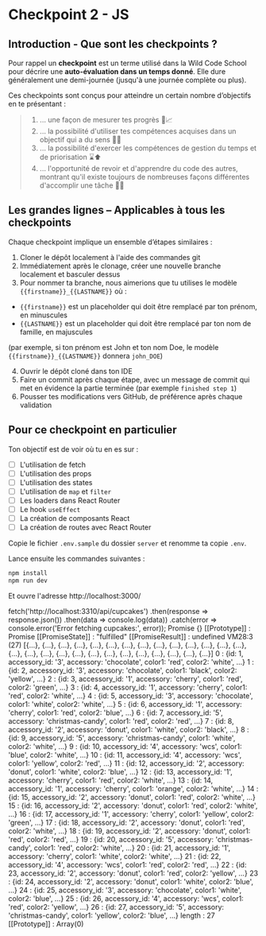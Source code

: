 # Checkpoint 2 - JS

## Introduction - Que sont les checkpoints ?

Pour rappel un **checkpoint** est un terme utilisé dans la Wild Code School pour décrire une **auto-évaluation dans un temps donné**. Elle dure généralement une demi-journée (jusqu'à une journée complète ou plus).

Ces checkpoints sont conçus pour atteindre un certain nombre d’objectifs en te présentant :

> 1. ... une façon de mesurer tes progrès 📏📈
> 2. ... la possibilité d'utiliser tes compétences acquises dans un objectif qui a du sens 🚩🥅
> 3. ... la possibilité d'exercer les compétences de gestion du temps et de priorisation ⌛⬆️
> 4. ... l'opportunité de revoir et d'apprendre du code des autres, montrant qu'il existe toujours de nombreuses façons différentes d'accomplir une tâche 👥💬

## Les grandes lignes – Applicables à tous les checkpoints

Chaque checkpoint implique un ensemble d’étapes similaires :

1. Cloner le dépôt localement à l'aide des commandes git
2. Immédiatement après le clonage, créer une nouvelle branche localement et basculer dessus
3. Pour nommer ta branche, nous aimerions que tu utilises le modèle `{{firstname}}_{{LASTNAME}}` où :

- `{{firstname}}` est un placeholder qui doit être remplacé par ton prénom, en minuscules
- `{{LASTNAME}}` est un placeholder qui doit être remplacé par ton nom de famille, en majuscules

(par exemple, si ton prénom est John et ton nom Doe, le modèle `{{firstname}}_{{LASTNAME}}` donnera `john_DOE`)

4. Ouvrir le dépôt cloné dans ton IDE
5. Faire un commit après chaque étape, avec un message de commit qui met en évidence la partie terminée (par exemple `finished step 1`)
6. Pousser tes modifications vers GitHub, de préférence après chaque validation

## Pour ce checkpoint en particulier

Ton objectif est de voir où tu en es sur :

- [ ] L'utilisation de fetch
- [ ] L'utilisation des props
- [ ] L'utilisation des states
- [ ] L'utilisation de `map` et `filter`
- [ ] Les loaders dans React Router
- [ ] Le hook `useEffect`
- [ ] La création de composants React
- [ ] La création de routes avec React Router

Copie le fichier `.env.sample` du dossier `server` et renomme ta copie `.env`.

Lance ensuite les commandes suivantes :

```bash
npm install
npm run dev
```

Et ouvre l'adresse http://localhost:3000/

fetch('http://localhost:3310/api/cupcakes')
  .then(response => response.json())
  .then(data => console.log(data))
  .catch(error => console.error('Error fetching cupcakes:', error));
Promise {<pending>}
[[Prototype]]
: 
Promise
[[PromiseState]]
: 
"fulfilled"
[[PromiseResult]]
: 
undefined
VM28:3 
(27) [{…}, {…}, {…}, {…}, {…}, {…}, {…}, {…}, {…}, {…}, {…}, {…}, {…}, {…}, {…}, {…}, {…}, {…}, {…}, {…}, {…}, {…}, {…}, {…}, {…}, {…}, {…}]
0
: 
{id: 1, accessory_id: '3', accessory: 'chocolate', color1: 'red', color2: 'white', …}
1
: 
{id: 2, accessory_id: '3', accessory: 'chocolate', color1: 'black', color2: 'yellow', …}
2
: 
{id: 3, accessory_id: '1', accessory: 'cherry', color1: 'red', color2: 'green', …}
3
: 
{id: 4, accessory_id: '1', accessory: 'cherry', color1: 'red', color2: 'white', …}
4
: 
{id: 5, accessory_id: '3', accessory: 'chocolate', color1: 'white', color2: 'white', …}
5
: 
{id: 6, accessory_id: '1', accessory: 'cherry', color1: 'red', color2: 'blue', …}
6
: 
{id: 7, accessory_id: '5', accessory: 'christmas-candy', color1: 'red', color2: 'red', …}
7
: 
{id: 8, accessory_id: '2', accessory: 'donut', color1: 'white', color2: 'black', …}
8
: 
{id: 9, accessory_id: '5', accessory: 'christmas-candy', color1: 'white', color2: 'white', …}
9
: 
{id: 10, accessory_id: '4', accessory: 'wcs', color1: 'blue', color2: 'white', …}
10
: 
{id: 11, accessory_id: '4', accessory: 'wcs', color1: 'yellow', color2: 'red', …}
11
: 
{id: 12, accessory_id: '2', accessory: 'donut', color1: 'white', color2: 'blue', …}
12
: 
{id: 13, accessory_id: '1', accessory: 'cherry', color1: 'red', color2: 'white', …}
13
: 
{id: 14, accessory_id: '1', accessory: 'cherry', color1: 'orange', color2: 'white', …}
14
: 
{id: 15, accessory_id: '2', accessory: 'donut', color1: 'red', color2: 'white', …}
15
: 
{id: 16, accessory_id: '2', accessory: 'donut', color1: 'red', color2: 'white', …}
16
: 
{id: 17, accessory_id: '1', accessory: 'cherry', color1: 'yellow', color2: 'green', …}
17
: 
{id: 18, accessory_id: '2', accessory: 'donut', color1: 'red', color2: 'white', …}
18
: 
{id: 19, accessory_id: '2', accessory: 'donut', color1: 'red', color2: 'red', …}
19
: 
{id: 20, accessory_id: '5', accessory: 'christmas-candy', color1: 'red', color2: 'white', …}
20
: 
{id: 21, accessory_id: '1', accessory: 'cherry', color1: 'white', color2: 'white', …}
21
: 
{id: 22, accessory_id: '4', accessory: 'wcs', color1: 'red', color2: 'red', …}
22
: 
{id: 23, accessory_id: '2', accessory: 'donut', color1: 'red', color2: 'yellow', …}
23
: 
{id: 24, accessory_id: '2', accessory: 'donut', color1: 'white', color2: 'blue', …}
24
: 
{id: 25, accessory_id: '3', accessory: 'chocolate', color1: 'white', color2: 'blue', …}
25
: 
{id: 26, accessory_id: '4', accessory: 'wcs', color1: 'red', color2: 'yellow', …}
26
: 
{id: 27, accessory_id: '5', accessory: 'christmas-candy', color1: 'yellow', color2: 'blue', …}
length
: 
27
[[Prototype]]
: 
Array(0)